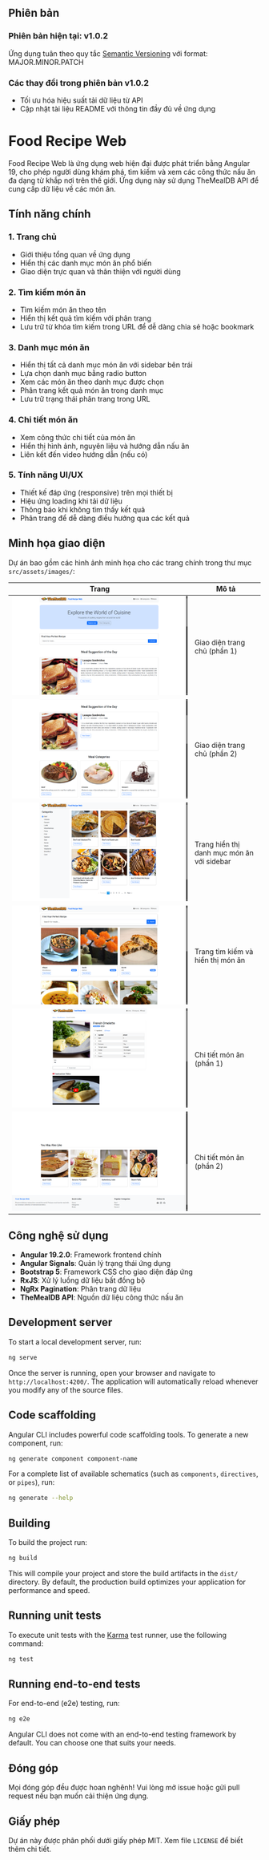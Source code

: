 ## Phiên bản

### Phiên bản hiện tại: v1.0.2

Ứng dụng tuân theo quy tắc [Semantic Versioning](https://semver.org/) với format: MAJOR.MINOR.PATCH

### Các thay đổi trong phiên bản v1.0.2
- Tối ưu hóa hiệu suất tải dữ liệu từ API
- Cập nhật tài liệu README với thông tin đầy đủ về ứng dụng

# Food Recipe Web

Food Recipe Web là ứng dụng web hiện đại được phát triển bằng Angular 19, cho phép người dùng khám phá, tìm kiếm và xem các công thức nấu ăn đa dạng từ khắp nơi trên thế giới. Ứng dụng này sử dụng TheMealDB API để cung cấp dữ liệu về các món ăn.

## Tính năng chính

### 1. Trang chủ
- Giới thiệu tổng quan về ứng dụng
- Hiển thị các danh mục món ăn phổ biến
- Giao diện trực quan và thân thiện với người dùng

### 2. Tìm kiếm món ăn
- Tìm kiếm món ăn theo tên
- Hiển thị kết quả tìm kiếm với phân trang
- Lưu trữ từ khóa tìm kiếm trong URL để dễ dàng chia sẻ hoặc bookmark

### 3. Danh mục món ăn
- Hiển thị tất cả danh mục món ăn với sidebar bên trái
- Lựa chọn danh mục bằng radio button
- Xem các món ăn theo danh mục được chọn
- Phân trang kết quả món ăn trong danh mục
- Lưu trữ trạng thái phân trang trong URL

### 4. Chi tiết món ăn
- Xem công thức chi tiết của món ăn
- Hiển thị hình ảnh, nguyên liệu và hướng dẫn nấu ăn
- Liên kết đến video hướng dẫn (nếu có)

### 5. Tính năng UI/UX
- Thiết kế đáp ứng (responsive) trên mọi thiết bị
- Hiệu ứng loading khi tải dữ liệu
- Thông báo khi không tìm thấy kết quả
- Phân trang để dễ dàng điều hướng qua các kết quả

## Minh họa giao diện

Dự án bao gồm các hình ảnh minh họa cho các trang chính trong thư mục `src/assets/images/`:

| Trang | Mô tả |
|-------|--------|
| ![Trang chủ 1](/src/assets/images/trang_chu_1.png) | Giao diện trang chủ (phần 1) |
| ![Trang chủ 2](/src/assets/images/trang_chu_2.png) | Giao diện trang chủ (phần 2) |
| ![Trang danh mục](/src/assets/images/trang_danh_muc.png) | Trang hiển thị danh mục món ăn với sidebar |
| ![Trang món ăn](/src/assets/images/trang_mon_an.png) | Trang tìm kiếm và hiển thị món ăn |
| ![Trang chi tiết món ăn 1](/src/assets/images/trang_chi_tiet_mon_an_1.png) | Chi tiết món ăn (phần 1) |
| ![Trang chi tiết món ăn 2](/src/assets/images/trang_chi_tieti_mon_an_2.png) | Chi tiết món ăn (phần 2) |

## Công nghệ sử dụng

- **Angular 19.2.0**: Framework frontend chính
- **Angular Signals**: Quản lý trạng thái ứng dụng
- **Bootstrap 5**: Framework CSS cho giao diện đáp ứng
- **RxJS**: Xử lý luồng dữ liệu bất đồng bộ
- **NgRx Pagination**: Phân trang dữ liệu
- **TheMealDB API**: Nguồn dữ liệu công thức nấu ăn

## Development server

To start a local development server, run:

```bash
ng serve
```

Once the server is running, open your browser and navigate to `http://localhost:4200/`. The application will automatically reload whenever you modify any of the source files.

## Code scaffolding

Angular CLI includes powerful code scaffolding tools. To generate a new component, run:

```bash
ng generate component component-name
```

For a complete list of available schematics (such as `components`, `directives`, or `pipes`), run:

```bash
ng generate --help
```

## Building

To build the project run:

```bash
ng build
```

This will compile your project and store the build artifacts in the `dist/` directory. By default, the production build optimizes your application for performance and speed.

## Running unit tests

To execute unit tests with the [Karma](https://karma-runner.github.io) test runner, use the following command:

```bash
ng test
```

## Running end-to-end tests

For end-to-end (e2e) testing, run:

```bash
ng e2e
```

Angular CLI does not come with an end-to-end testing framework by default. You can choose one that suits your needs.

## Đóng góp

Mọi đóng góp đều được hoan nghênh! Vui lòng mở issue hoặc gửi pull request nếu bạn muốn cải thiện ứng dụng.

## Giấy phép

Dự án này được phân phối dưới giấy phép MIT. Xem file `LICENSE` để biết thêm chi tiết.
